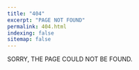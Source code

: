 ```yaml
---
title: "404"
excerpt: "PAGE NOT FOUND"
permalink: 404.html
indexing: false
sitemap: false
---
```


SORRY, THE PAGE COULD NOT BE FOUND.

<!--
ARE YOU LOOKING FOR :

{% include nav-default.html %} -->
